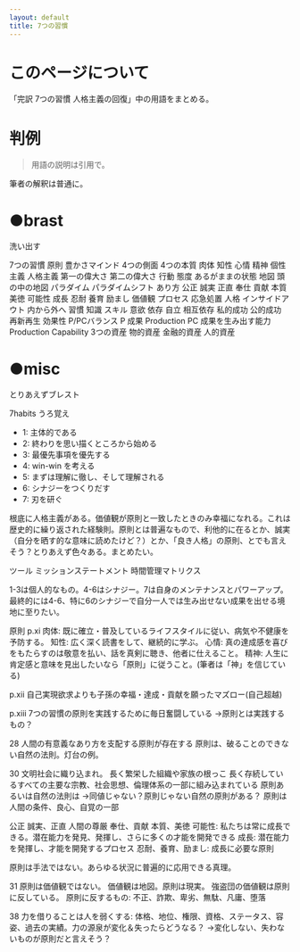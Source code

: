 ```yaml
---
layout: default
title: 7つの習慣
---
```


# このページについて
「完訳 7つの習慣 人格主義の回復」中の用語をまとめる。

# 判例
> 用語の説明は引用で。

筆者の解釈は普通に。

# ●brast
洗い出す

7つの習慣
原則
豊かさマインド
4つの側面
4つの本質
  肉体 知性 心情 精神
個性主義
人格主義
第一の偉大さ
第二の偉大さ
行動
態度
あるがままの状態
地図 頭の中の地図
パラダイム
パラダイムシフト
あり方
公正
誠実
正直
奉仕
貢献
本質
美徳
可能性
成長
忍耐
養育
励まし
価値観
プロセス
応急処置
人格
インサイドアウト 内から外へ
習慣
  知識 スキル 意欲
依存
自立
相互依存
私的成功
公的成功
再新再生
効果性
P/PCバランス
P 成果 Production
PC 成果を生み出す能力 Production Capability
3つの資産
  物的資産 金融的資産 人的資産


# ●misc
とりあえずブレスト

7habits うろ覚え
- 1: 主体的である
- 2: 終わりを思い描くところから始める
- 3: 最優先事項を優先する
- 4: win-win を考える
- 5: まずは理解に徹し、そして理解される
- 6: シナジーをつくりだす
- 7: 刃を研ぐ

根底に人格主義がある。価値観が原則と一致したときのみ幸福になれる。これは歴史的に繰り返された経験則。原則とは普遍なもので、利他的に在るとか、誠実（自分を晒す的な意味に読めたけど？）とか、「良き人格」の原則、とでも言えそう？とりあえず色々ある。まとめたい。

ツール
ミッションステートメント
時間管理マトリクス

1-3は個人的なもの。4-6はシナジー。7は自身のメンテナンスとパワーアップ。最終的には4-6、特に6のシナジーで自分一人では生み出せない成果を出せる境地に至りたい。

原則
p.xi
肉体: 既に確立・普及しているライフスタイルに従い、病気や不健康を予防する。
知性: 広く深く読書をして、継続的に学ぶ。
心情: 真の達成感を喜びをもたらすのは敬意を払い、話を真剣に聴き、他者に仕えること。
精神: 人生に肯定感と意味を見出したいなら「原則」に従うこと。(筆者は「神」を信じている)

p.xii
自己実現欲求よりも子孫の幸福・達成・貢献を願ったマズロー(自己超越)

p.xiii
7つの習慣の原則を実践するために毎日奮闘している
→原則とは実践するもの？

28
人間の有意義なあり方を支配する原則が存在する
原則は、破ることのできない自然の法則。灯台の例。

30
文明社会に織り込まれ。
長く繁栄した組織や家族の根っこ
長く存続しているすべての主要な宗教、社会思想、倫理体系の一部に組み込まれている
原則あるいは自然の法則は
→同値じゃない？原則じゃない自然の原則がある？
原則は人間の条件、良心、自覚の一部

公正
誠実、正直
人間の尊厳
奉仕、貢献
本質、美徳
可能性: 私たちは常に成長できる。潜在能力を発見、発揮し、さらに多くの才能を開発できる
成長: 潜在能力を発揮し、才能を開発するプロセス
忍耐、養育、励まし: 成長に必要な原則

原則は手法ではない。あらゆる状況に普遍的に応用できる真理。

31
原則は価値観ではない。
価値観は地図。原則は現実。
強盗団の価値観は原則に反している。
原則に反するもの: 不正、詐欺、卑劣、無駄、凡庸、堕落

38
力を借りることは人を弱くする: 体格、地位、権限、資格、ステータス、容姿、過去の実績。力の源泉が変化＆失ったらどうなる？
→変化しない、失わないものが原則だと言えそう？
